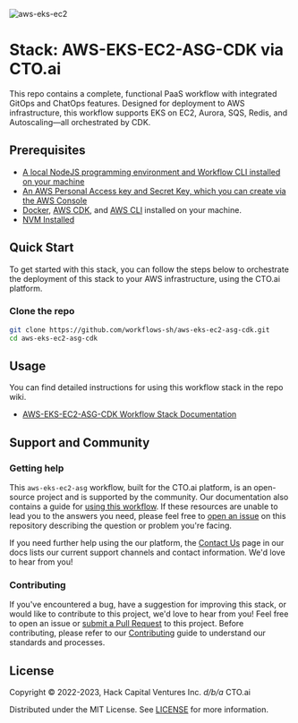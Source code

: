 
![aws-eks-ec2](https://user-images.githubusercontent.com/24816990/174409888-488bb9b1-a200-4afd-aeb3-320680f49274.svg)

# Stack: AWS-EKS-EC2-ASG-CDK via CTO.ai

This repo contains a complete, functional PaaS workflow with integrated GitOps and ChatOps features. Designed for deployment to AWS infrastructure, this workflow supports EKS on EC2, Aurora, SQS, Redis, and Autoscaling—all orchestrated by CDK.

## Prerequisites

- [A local NodeJS programming environment and Workflow CLI installed on your machine](https://cto.ai/docs/install-cli)
- [An AWS Personal Access key and Secret Key, which you can create via the AWS Console](https://cto.ai/docs/aws-ecs-fargate#create-secrets-from-settings)
- [Docker](https://docs.docker.com/get-docker/), [AWS CDK](https://docs.aws.amazon.com/cdk/v2/guide/getting_started.html), and [AWS CLI](https://docs.aws.amazon.com/cli/latest/userguide/getting-started-install.html) installed on your machine.
- [NVM Installed](https://github.com/nvm-sh/nvm)

## Quick Start

To get started with this stack, you can follow the steps below to orchestrate the deployment of this stack to your AWS infrastructure, using the CTO.ai platform.

### Clone the repo

```bash
git clone https://github.com/workflows-sh/aws-eks-ec2-asg-cdk.git
cd aws-eks-ec2-asg-cdk
```

## Usage

You can find detailed instructions for using this workflow stack in the repo wiki.

- [AWS-EKS-EC2-ASG-CDK Workflow Stack Documentation](https://github.com/workflows-sh/aws-eks-ec2-asg-cdk/wiki)

## Support and Community

### Getting help

This `aws-eks-ec2-asg` workflow, built for the CTO.ai platform, is an open-source project and is supported by the community. Our documentation also contains a guide for [using this workflow](https://cto.ai/docs/aws-eks-ec2-asg). If these resources are unable to lead you to the answers you need, please feel free to [open an issue](https://github.com/workflows-sh/aws-eks-ec2-asg-cdk/issues) on this repository describing the question or problem you're facing.

If you need further help using the our platform, the [Contact Us](https://cto.ai/docs/contact-us) page in our docs lists our current support channels and contact information. We'd love to hear from you!

### Contributing

If you've encountered a bug, have a suggestion for improving this stack, or would like to contribute to this project, we'd love to hear from you! Feel free to open an issue or [submit a Pull Request](https://github.com/workflows-sh/aws-eks-ec2-asg-cdk/pulls) to this project. Before contributing, please refer to our [Contributing](Contributing.md) guide to understand our standards and processes.

## License

Copyright &copy; 2022-2023, Hack Capital Ventures Inc. *d/b/a* CTO.ai

Distributed under the MIT License. See [LICENSE](License) for more information.
